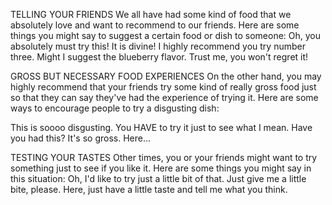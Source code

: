 TELLING YOUR FRIENDS
We all have had some kind of food that we absolutely love and want to recommend to our friends. Here are some things you might say to suggest a certain food or dish to someone:
Oh, you absolutely must try this! It is divine!
I highly recommend you try number three.
Might I suggest the blueberry flavor. Trust me, you won't regret it!

GROSS BUT NECESSARY FOOD EXPERIENCES
On the other hand, you may highly recommend that your friends try some kind of really gross food just so that they can say they've had the experience of trying it. Here are some ways to encourage people to try a disgusting dish:

This is soooo disgusting. You HAVE to try it just to see what I mean.
Have you had this? It's so gross. Here...

TESTING YOUR TASTES
Other times, you or your friends might want to try something just to see if you like it. Here are some things you might say in this situation:
Oh, I'd like to try just a little bit of that.
Just give me a little bite, please.
Here, just have a little taste and tell me what you think.

